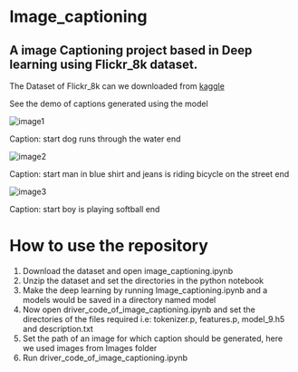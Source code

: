 # Image_captioning
## A image Captioning project based in Deep learning using Flickr_8k dataset.


The Dataset of Flickr_8k can we downloaded from [kaggle](:https://www.kaggle.com/adityajn105/flickr8k)

See the demo of captions generated using the model


![image1](https://github.com/arihantkamdar/Image_captioning/tree/main/Images/beach.jpg)

Caption: start dog runs through the water end

![image2](https://github.com/arihantkamdar/Image_captioning/tree/main/Images/child.png)

Caption: start man in blue shirt and jeans is riding bicycle on the street end

![image3](https://github.com/arihantkamdar/Image_captioning/tree/main/Images/image/jpg)

Caption: start boy is playing softball end



# How to use the repository

1. Download the dataset and open image_captioning.ipynb
2. Unzip the dataset and set the directories in the python notebook
3. Make the deep learning by running Image_captioning.ipynb and a models would be saved in a directory named model
4. Now open driver_code_of_image_captioning.ipynb and set the directories of the files required i.e: tokenizer.p, features.p, model_9.h5 and description.txt
5. Set the path of an image for which caption should be generated, here we used images from Images folder
6. Run driver_code_of_image_captioning.ipynb
